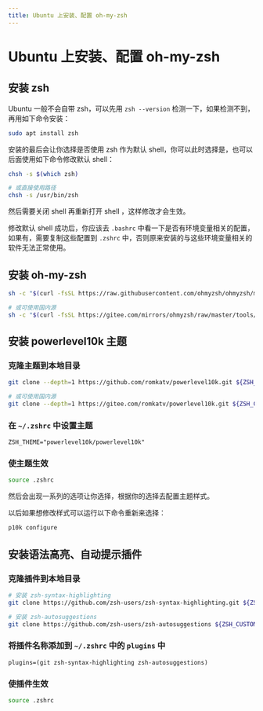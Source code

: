 ```yaml
---
title: Ubuntu 上安装、配置 oh-my-zsh
---
```


# Ubuntu 上安装、配置 oh-my-zsh

## 安装 zsh

Ubuntu 一般不会自带 zsh，可以先用 `zsh --version` 检测一下，如果检测不到，再用如下命令安装：

```sh
sudo apt install zsh
```

安装的最后会让你选择是否使用 zsh 作为默认 shell，你可以此时选择是，也可以后面使用如下命令修改默认 shell：

```sh
chsh -s $(which zsh)

# 或直接使用路径
chsh -s /usr/bin/zsh
```

然后需要关闭 shell 再重新打开 shell ，这样修改才会生效。

修改默认 shell 成功后，你应该去 `.bashrc` 中看一下是否有环境变量相关的配置，如果有，需要复制这些配置到 `.zshrc` 中，否则原来安装的与这些环境变量相关的软件无法正常使用。

## 安装 oh-my-zsh

```sh
sh -c "$(curl -fsSL https://raw.githubusercontent.com/ohmyzsh/ohmyzsh/master/tools/install.sh)"

# 或可使用国内源
sh -c "$(curl -fsSL https://gitee.com/mirrors/ohmyzsh/raw/master/tools/install.sh)"
```

## 安装 powerlevel10k 主题

### 克隆主题到本地目录

```sh
git clone --depth=1 https://github.com/romkatv/powerlevel10k.git ${ZSH_CUSTOM:-$HOME/.oh-my-zsh/custom}/themes/powerlevel10k

# 或可使用国内源
git clone --depth=1 https://gitee.com/romkatv/powerlevel10k.git ${ZSH_CUSTOM:-$HOME/.oh-my-zsh/custom}/themes/powerlevel10k
```

### 在 `~/.zshrc` 中设置主题

```
ZSH_THEME="powerlevel10k/powerlevel10k"
```

### 使主题生效

```sh
source .zshrc
```

然后会出现一系列的选项让你选择，根据你的选择去配置主题样式。

以后如果想修改样式可以运行以下命令重新来选择：

```sh
p10k configure
```

## 安装语法高亮、自动提示插件

### 克隆插件到本地目录

```sh
# 安装 zsh-syntax-highlighting
git clone https://github.com/zsh-users/zsh-syntax-highlighting.git ${ZSH_CUSTOM:-~/.oh-my-zsh/custom}/plugins/zsh-syntax-highlighting

# 安装 zsh-autosuggestions
git clone https://github.com/zsh-users/zsh-autosuggestions ${ZSH_CUSTOM:-~/.oh-my-zsh/custom}/plugins/zsh-autosuggestions
```

### 将插件名称添加到 `~/.zshrc` 中的 `plugins` 中

```
plugins=(git zsh-syntax-highlighting zsh-autosuggestions)
```

### 使插件生效

```sh
source .zshrc
```
